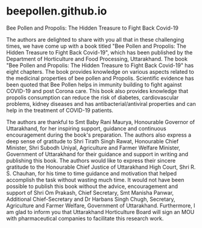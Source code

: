 # beepollen.github.io
Bee Pollen and Propolis: The Hidden Treasure to Fight Back Covid-19

The authors are delighted to share with you all that in these challenging times, we have come up with a book titled "Bee Pollen and Propolis: The Hidden Treasure to Fight Back Covid-19", 
which has been published by the Department of Horticulture and Food Processing, Uttarakhand. The book "Bee Pollen and Propolis: The Hidden Treasure to Fight Back Covid-19" has eight chapters. 
The book provides knowledge on various aspects related to the medicinal properties of bee pollen and Propolis. Scientific evidence has been quoted that Bee Pollen helps in immunity building 
to fight against COVID-19 and post Corona care. This book also provides knowledge that propolis consumption can reduce the risk of diabetes, cardiovascular problems, kidney diseases and 
has antibacterial/antiviral properties and can help in the treatment of COVID-19 patients. 


The authors are thankful to Smt Baby Rani Maurya, Honourable Governor of Uttarakhand, for her inspiring support, guidance and continuous encouragement during the book's preparation. 
The authors also express a deep sense of gratitude to Shri Tirath Singh Rawat, Honourable Chief Minister, Shri Subodh Uniyal, Agriculture and Farmer Welfare Minister, 
Government of Uttarakhand for their guidance and support in writing and publishing this book. The authors would like to express their sincere gratitude to the 
Honourable Chief Justice of Uttarakhand High Court, Shri R. S. Chauhan, for his time to time guidance and motivation that helped accomplish the task without wasting much time. 
It would not have been possible to publish this book without the advice, encouragement and support of Shri Om Prakash, Chief Secretary, Smt Manisha Panwar, 
Additional Chief-Secretary and Dr Harbans Singh Chugh, Secretary, Agriculture and Farmer Welfare, Government of Uttarakhand.
Furthermore, I am glad to inform you that Uttarakhand Horticulture Board will sign an MOU with pharmaceutical companies to facilitate this research work.
